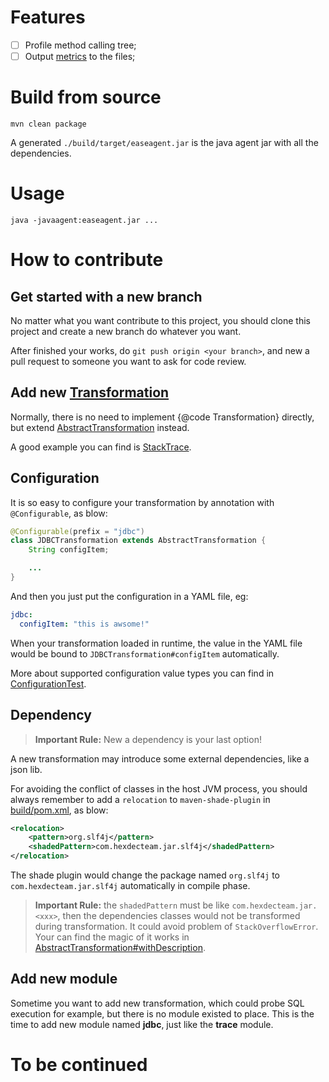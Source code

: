 # Features

* [ ] Profile method calling tree;
* [ ] Output [metrics](http://metrics.dropwizard.io/) to the files;

# Build from source

```
mvn clean package
```

A generated `./build/target/easeagent.jar` is the java agent jar with all the dependencies.

# Usage

```
java -javaagent:easeagent.jar ...
```

# How to contribute

## Get started with a new branch

No matter what you want contribute to this project, you should clone this project and create a new branch do whatever you want.

After finished your works, do `git push origin <your branch>`, and new a pull request to someone you want to ask for code review.

## Add new [Transformation][t]

Normally, there is no need to implement {@code Transformation} directly, but extend [AbstractTransformation][at] instead.

A good example you can find is [StackTrace][st].

## Configuration

It is so easy to configure your transformation by annotation with `@Configurable`, as blow:

```java
@Configurable(prefix = "jdbc")
class JDBCTransformation extends AbstractTransformation {
    String configItem;

    ...
}
```

And then you just put the configuration in a YAML file, eg:

```yml
jdbc:
  configItem: "this is awsome!"
```

When your transformation loaded in runtime, the value in the YAML file would be bound to `JDBCTransformation#configItem` automatically.

More about supported configuration value types you can find in [ConfigurationTest][ct].

## Dependency

> **Important Rule:** New a dependency is your last option!

A new transformation may introduce some external dependencies, like a json lib.

For avoiding the conflict of classes in the host JVM process, you should always remember to add a `relocation` to `maven-shade-plugin`
in [build/pom.xml][rl], as blow:

```xml
<relocation>
    <pattern>org.slf4j</pattern>
    <shadedPattern>com.hexdecteam.jar.slf4j</shadedPattern>
</relocation>
```


The shade plugin would change the package named `org.slf4j` to `com.hexdecteam.jar.slf4j` automatically in compile phase.

> **Important Rule:** the `shadedPattern` must be like `com.hexdecteam.jar.<xxx>`,
> then the dependencies classes would not be transformed during transformation.
> It could avoid problem of `StackOverflowError`.
> Your can find the magic of it works in [AbstractTransformation#withDescription][at].

## Add new module

Sometime you want to add new transformation, which could probe SQL execution for example,
but there is no module existed to place. This is the time to add new module named **jdbc**,
just like the **trace** module.


# To be continued

[t]: https://github.com/hexdecteam/easeagent/blob/master/core/src/main/java/com/hexdecteam/easeagent/Transformation.java
[at]: https://github.com/hexdecteam/easeagent/blob/master/core/src/main/java/com/hexdecteam/easeagent/AbstractTransformation.java
[st]: https://github.com/hexdecteam/easeagent/blob/master/trace/src/main/java/com/hexdecteam/easeagent/StackTrace.java
[ct]: https://github.com/hexdecteam/easeagent/blob/master/agent/src/test/java/com/hexdecteam/easeagent/ConfigurationTest.java
[rl]: https://github.com/hexdecteam/easeagent/blob/master/build/pom.xml